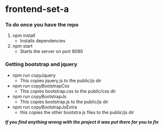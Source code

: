 # frontend-set-a

### To do once you have the repo
1. npm install
   * Installs dependencies
2. npm start
   * Starts the server on port 8080

### Getting bootstrap and jquery
* npm run copyJquery
  * This copies jquery.js to the public/js dir
* npm run copyBootstrapCss
  * This copies bootstrap.css to the public/css dir
* npm run copyBootstrapJs
  * This copies bootstrap.js to the public/js dir
* npm run copyBootstrapJsExtra
  * this copies the other bootstra js files to the public/js dir



___If you find anything wrong with the project it was put there for you to fix___
